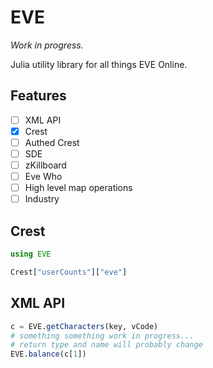 # EVE

*Work in progress.*

Julia utility library for all things EVE Online.

## Features

- [ ] XML API
- [x] Crest
- [ ] Authed Crest
- [ ] SDE
- [ ] zKillboard
- [ ] Eve Who
- [ ] High level map operations
- [ ] Industry

## Crest

```julia
using EVE

Crest["userCounts"]["eve"]
```

## XML API

```julia
c = EVE.getCharacters(key, vCode)
# something something work in progress...
# return type and name will probably change
EVE.balance(c[1])
```
